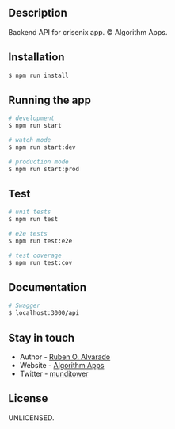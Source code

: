 ## Description

Backend API for crisenix app. 
© Algorithm Apps.

## Installation

```bash
$ npm run install
```

## Running the app

```bash
# development
$ npm run start

# watch mode
$ npm run start:dev

# production mode
$ npm run start:prod
```

## Test

```bash
# unit tests
$ npm run test

# e2e tests
$ npm run test:e2e

# test coverage
$ npm run test:cov
```

## Documentation

```bash
# Swagger
$ localhost:3000/api

```

## Stay in touch

- Author - [Ruben O. Alvarado](https://github.com/RubenOAlvarado)
- Website - [Algorithm Apps](https://algorithmapps.com.mx/)
- Twitter - [munditower](https://twitter.com/munditower)

## License

UNLICENSED.
